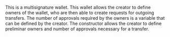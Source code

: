 This is a multisignature wallet.  This wallet allows the creator to define owners of the wallet, who are then able to create requests for outgoing transfers.  The number of approvals required by the owners is a variable that can be defined by the creator.  The constructor allows the creator to define preliminar owners and number of approvals necessary for a transfer.

